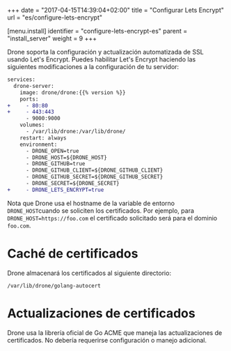 +++
date = "2017-04-15T14:39:04+02:00"
title = "Configurar Lets Encrypt"
url = "es/configure-lets-encrypt"

[menu.install]
  identifier = "configure-lets-encrypt-es"
  parent = "install_server"
  weight = 9
+++

Drone soporta la configuración y actualización automatizada de SSL usando Let's Encrypt. Puedes habilitar Let's Encrypt haciendo las siguientes modificaciones a la configuración de tu servidor:

```diff
services:
  drone-server:
    image: drone/drone:{{% version %}}
    ports:
+     - 80:80
+     - 443:443
      - 9000:9000
    volumes:
      - /var/lib/drone:/var/lib/drone/
    restart: always
    environment:
      - DRONE_OPEN=true
      - DRONE_HOST=${DRONE_HOST}
      - DRONE_GITHUB=true
      - DRONE_GITHUB_CLIENT=${DRONE_GITHUB_CLIENT}
      - DRONE_GITHUB_SECRET=${DRONE_GITHUB_SECRET}
      - DRONE_SECRET=${DRONE_SECRET}
+     - DRONE_LETS_ENCRYPT=true
```

Nota que Drone usa el hostname de la variable de entorno `DRONE_HOST`cuando se soliciten los certificados. Por ejemplo, para `DRONE_HOST=https://foo.com` el certificado solicitado será para el dominio `foo.com`.

<!-- Once enabled you can visit your website at both the http and the https address. There are no immediate plans to redirect from http to https, but it may be considered for a future release. -->

# Caché de certificados

Drone almacenará los certificados al siguiente directorio:

```
/var/lib/drone/golang-autocert
```

# Actualizaciones de certificados

Drone usa la librería oficial de Go ACME que maneja las actualizaciones de certificados. No debería requerirse configuración o manejo adicional.
